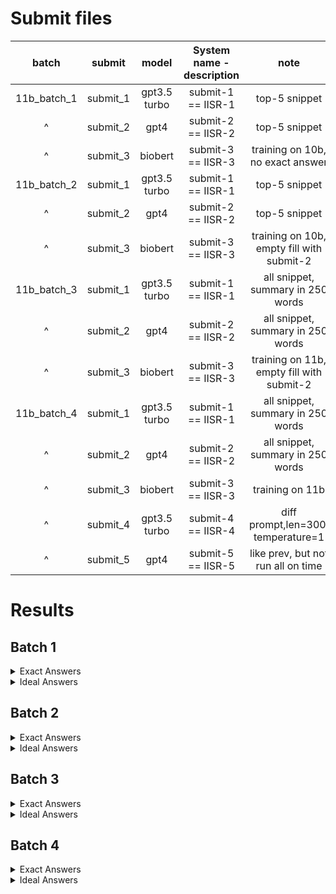 # Submit files
|    batch    |  submit  |    model     | System name - description |                   note                    |
|:-----------:|:--------:|:------------:|:-------------------------:|:-----------------------------------------:|
| 11b_batch_1 | submit_1 | gpt3.5 turbo |    submit-1 == IISR-1     |               top-5 snippet               |
|      ^      | submit_2 |     gpt4     |    submit-2 == IISR-2     |               top-5 snippet               |
|      ^      | submit_3 |   biobert    |    submit-3 == IISR-3     |     training on 10b, no exact answer      |
| 11b_batch_2 | submit_1 | gpt3.5 turbo |    submit-1 == IISR-1     |               top-5 snippet               |
|      ^      | submit_2 |     gpt4     |    submit-2 == IISR-2     |               top-5 snippet               |
|      ^      | submit_3 |   biobert    |    submit-3 == IISR-3     | training on 10b, empty fill with submit-2 |
| 11b_batch_3 | submit_1 | gpt3.5 turbo |    submit-1 == IISR-1     |     all snippet, summary in 250 words     |
|      ^      | submit_2 |     gpt4     |    submit-2 == IISR-2     |     all snippet, summary in 250 words     |
|      ^      | submit_3 |   biobert    |    submit-3 == IISR-3     | training on 11b, empty fill with submit-2 |
| 11b_batch_4 | submit_1 | gpt3.5 turbo |    submit-1 == IISR-1     |     all snippet, summary in 250 words     |
|      ^      | submit_2 |     gpt4     |    submit-2 == IISR-2     |     all snippet, summary in 250 words     |
|      ^      | submit_3 |   biobert    |    submit-3 == IISR-3     |              training on 11b              |
|      ^      | submit_4 | gpt3.5 turbo |    submit-4 == IISR-4     |    diff prompt,len=300, temperature=1     |
|      ^      | submit_5 |     gpt4     |    submit-5 == IISR-5     |    like prev, but not run all on time     |

# Results
## Batch 1
<details><summary>Exact Answers</summary>

|        System        |    >     |   >    |   >    |  Yes/No  |      >      |      >       | factiod |     >      |   >    |   list    |  FIN  |
|:--------------------:|:--------:|:------:|:------:|:--------:|:-----------:|:------------:|:-------:|:----------:|:------:|:---------:|:-----:|
|        System        | Accuracy | F1 Yes | F1 No  | Macro F1 | Strict Acc. | Lenient Acc. |   MRR   | Mean Prec. | Recall | F-Measure | A+M+F |
|      DMIS-KU-4       |  0.8750  | 0.9091 | 0.8000 |  0.8545  |   0.4737    |    0.6316    | 0.5439  |   0.7986   | 0.6592 |  0.6992   | 0.706 |
|      DMIS-KU-3       |  0.9167  | 0.9412 | 0.8571 |  0.8992  |   0.4211    |    0.6316    | 0.5088  |   0.7861   | 0.6668 |  0.7027   |   -   |
|      DMIS-KU-5       |  0.9583  | 0.9697 | 0.9333 |  0.9515  |   0.4737    |    0.6316    | 0.5526  |   0.7861   | 0.6668 |  0.7027   | 0.738 |
|      DMIS-KU-1       |  0.9167  | 0.9412 | 0.8571 |  0.8992  |   0.4737    |    0.6316    | 0.5526  |   0.7778   | 0.6592 |  0.6937   |   -   |
|      DMIS-KU-2       |  0.9167  | 0.9412 | 0.8571 |  0.8992  |   0.4737    |    0.6316    | 0.5526  |   0.7365   | 0.6910 |  0.6965   |   -   |
|        IISR-1        |  0.9167  | 0.9375 | 0.8750 |  0.9063  |   0.4211    |    0.4211    | 0.4211  |   0.7185   | 0.6666 |  0.6841   | 0.674 |
| UR-gpt3.5-turbo-zero |  0.8750  | 0.9091 | 0.8000 |  0.8545  |   0.5263    |    0.6316    | 0.5789  |   0.6742   | 0.7249 |  0.6917   |   -   |
|   UR-gpt4-zero-ret   |  0.9167  | 0.9412 | 0.8571 |  0.8992  |   0.5789    |    0.5789    | 0.5789  |   0.6472   | 0.6530 |  0.6495   |   -   |
|        IISR-2        |  0.9583  | 0.9697 | 0.9333 |  0.9515  |   0.5263    |    0.5263    | 0.5263  |   0.6417   | 0.5697 |  0.5972   | 0.694 |
|        dmiip5        |  0.9167  | 0.9412 | 0.8571 |  0.8992  |   0.3684    |    0.5789    | 0.4474  |   0.4815   | 0.5092 |  0.4609   |   -   |
|      AsqAway_1       |  0.7083  | 0.8293 |   -    |  0.4146  |   0.3158    |    0.3158    | 0.3158  |   0.4754   | 0.4905 |  0.4595   |   -   |
|        dmiip4        |  0.7917  | 0.8485 | 0.6667 |  0.7576  |   0.3684    |    0.6316    | 0.4737  |   0.4715   | 0.5307 |  0.4686   |   -   |
|        dmiip2        |  0.8333  | 0.8824 | 0.7143 |  0.7983  |   0.5263    |    0.6316    | 0.5570  |   0.4698   | 0.4271 |  0.4199   |   -   |
|        dmiip3        |  0.7917  | 0.8485 | 0.6667 |  0.7576  |   0.3684    |    0.5789    | 0.4474  |   0.4590   | 0.5326 |  0.4696   |   -   |
| Deep ML methods for  |  0.7083  | 0.8000 | 0.4615 |  0.6308  |   0.1579    |    0.2105    | 0.1754  |   0.4444   | 0.2695 |  0.2903   |   -   |
|      AsqAway_3       |  0.7083  | 0.8293 |   -    |  0.4146  |   0.3158    |    0.4737    | 0.3947  |   0.4388   | 0.6953 |  0.5106   |   -   |
|      AsqAway_4       |  0.7083  | 0.8293 |   -    |  0.4146  |   0.3684    |    0.4737    | 0.4211  |   0.4388   | 0.6953 |  0.5106   |   -   |
|      AsqAway_2       |  0.7083  | 0.8293 |   -    |  0.4146  |   0.3158    |    0.4737    | 0.3947  |   0.4368   | 0.6140 |  0.4804   |   -   |
|        dmiip1        |  0.8333  | 0.8824 | 0.7143 |  0.7983  |   0.3684    |    0.5263    | 0.4474  |   0.4183   | 0.4417 |  0.4099   |   -   |
|    UR-gpt4-simple    |  0.9167  | 0.9412 | 0.8571 |  0.8992  |   0.2105    |    0.2632    | 0.2368  |   0.4000   | 0.4014 |  0.3939   |   -   |
|  simple truncation   |  0.9167  | 0.9375 | 0.8750 |  0.9063  |   0.2632    |    0.2632    | 0.2632  |   0.2389   | 0.2369 |  0.2374   |   -   |
| OWLMan-phaseB-TaskV1 |  0.7083  | 0.8000 | 0.4615 |  0.6308  |   0.3158    |    0.5263    | 0.4123  |   0.2167   | 0.3973 |  0.2618   |   -   |
|     abstractive      |  0.9167  | 0.9375 | 0.8750 |  0.9063  |   0.2105    |    0.2105    | 0.2105  |   0.1875   | 0.1833 |  0.1852   |   -   |
|      extractive      |  0.9167  | 0.9375 | 0.8750 |  0.9063  |   0.2632    |    0.2632    | 0.2632  |   0.1667   | 0.1667 |  0.1667   |   -   |
|        IISR-3        |  0.7083  | 0.8293 |   -    |  0.4146  |      -      |      -       |    -    |     -      |   -    |     -     |   -   |
|    ELECTROLBERT-3    |  0.8333  | 0.8947 | 0.6000 |  0.7474  |      -      |      -       |    -    |     -      |   -    |     -     |   -   |
|         MQ-1         |  0.7083  | 0.8293 |   -    |  0.4146  |      -      |      -       |    -    |     -      |   -    |     -     |   -   |
|         MQ-2         |  0.7083  | 0.8293 |   -    |  0.4146  |      -      |      -       |    -    |     -      |   -    |     -     |   -   |
|         MQ-3         |  0.7083  | 0.8293 |   -    |  0.4146  |      -      |      -       |    -    |     -      |   -    |     -     |   -   |
|         MQ-4         |  0.7083  | 0.8293 |   -    |  0.4146  |      -      |      -       |    -    |     -      |   -    |     -     |   -   |
|         MQ-5         |  0.7083  | 0.8293 |   -    |  0.4146  |      -      |      -       |    -    |     -      |   -    |     -     |   -   |
|      bioinfo-0       |  0.7083  | 0.8293 |   -    |  0.4146  |      -      |      -       |    -    |     -      |   -    |     -     |   -   |
|         BART         |  0.2500  | 0.3077 | 0.1818 |  0.2448  |      -      |      -       |    -    |     -      |   -    |     -     |   -   |
</details>
<details><summary>Ideal Answers</summary>

|        System        |     >     |    >     |      >      | Automatic scores |      >      |   >    |     >     | Manual scores |  FIN   |
|:--------------------:|:---------:|:--------:|:-----------:|:----------------:|:-----------:|:------:|:---------:|:-------------:|:------:|
|        System        | R-2 (Rec) | R-2 (F1) | R-SU4 (Rec) |    R-SU4 (F1)    | Readability | Recall | Precision |  Repetition   | MS Avg |
|  :point_up: IISR-2   |  0.4148   |  0.3653  |   0.3995    |      0.3450      |    4.76     |  4.80  |   4.65    |     4.80      |  4.75  |
|        IISR-1        |  0.4042   |  0.3691  |   0.3837    |      0.3439      |    4.72     |  4.73  |   4.55    |     4.79      |  4.70  |
|         MQ-3         |  0.5345   |  0.3980  |   0.5182    |      0.3778      |    4.69     |  4.81  |   4.31    |     4.73      |  4.64  |
|      bioinfo-0       |  0.3147   |  0.2979  |   0.3036    |      0.2788      |    4.69     |  4.53  |   4.39    |     4.71      |  4.58  |
|         MQ-2         |  0.2724   |  0.2470  |   0.2747    |      0.2398      |    4.63     |  3.61  |   3.55    |     4.83      |  4.16  |
|        IISR-3        |  0.4249   |  0.4037  |   0.4138    |      0.3930      |    4.57     |  4.33  |   4.32    |     4.85      |  4.52  |
|         MQ-1         |  0.2592   |  0.1951  |   0.2680    |      0.1896      |    4.51     |  3.49  |   3.39    |     4.68      |   -    |
|   UR-gpt4-zero-ret   |  0.5630   |  0.2136  |   0.5521    |      0.1990      |    4.51     |  4.77  |   3.37    |     4.29      |   -    |
| UR-gpt3.5-turbo-zero |  0.5245   |  0.1762  |   0.5209    |      0.1663      |    4.51     |  4.79  |   3.28    |     4.25      |   -    |
|        dmiip1        |  0.5168   |  0.3032  |   0.5115    |      0.2917      |    4.37     |  4.56  |   3.85    |     4.25      |   -    |
|        dmiip5        |  0.5395   |  0.3309  |   0.5275    |      0.3162      |    4.36     |  4.49  |   3.84    |     4.28      |   -    |
|        dmiip2        |  0.5228   |  0.3137  |   0.5133    |      0.3009      |    4.35     |  4.52  |   3.76    |     4.27      |   -    |
|        dmiip3        |  0.5228   |  0.3137  |   0.5133    |      0.3009      |    4.35     |  4.52  |   3.76    |     4.27      |   -    |
|    UR-gpt4-simple    |  0.3531   |  0.0999  |   0.3796    |      0.1015      |    4.35     |  4.35  |   2.97    |     4.20      |   -    |
|         MQ-4         |  0.5451   |  0.3310  |   0.5316    |      0.3151      |    4.33     |  4.52  |   3.77    |     4.20      |   -    |
|         MQ-5         |  0.5537   |  0.3350  |   0.5387    |      0.3180      |    4.33     |  4.52  |   3.76    |     4.13      |   -    |
|        dmiip4        |  0.5359   |  0.3193  |   0.5263    |      0.3060      |    4.33     |  4.52  |   3.79    |     4.25      |   -    |
|         BART         |  0.1671   |  0.2001  |   0.1553    |      0.1881      |    4.32     |  2.52  |   2.93    |     4.76      |   -    |
|  BioASQ Baseline FS  |  0.3048   |  0.2493  |   0.3026    |      0.2443      |    3.85     |  3.99  |   3.75    |     4.55      |   -    |
| Deep ML methods for  |  0.0930   |  0.1385  |   0.0686    |      0.1036      |    3.41     |  3.01  |   3.55    |     4.55      |   -    |
|  BioASQ Baseline ZS  |  0.1727   |  0.0977  |   0.1936    |      0.1004      |    3.19     |  2.64  |   2.41    |     3.88      |   -    |
|    ELECTROLBERT-3    |     -     |    -     |      -      |        -         |    1.21     |  0.92  |   1.05    |     1.28      |   -    |
|     abstractive      |  0.1592   |  0.0702  |   0.1544    |      0.0665      |    1.12     |  1.20  |   0.87    |     1.16      |   -    |
|      extractive      |  0.1606   |  0.0700  |   0.1570    |      0.0667      |    1.09     |  1.24  |   0.87    |     1.16      |   -    |
|  simple truncation   |  0.1504   |  0.0670  |   0.1462    |      0.0631      |    1.07     |  1.24  |   0.88    |     1.07      |   -    |
</details>

## Batch 2
<details><summary>Exact Answers</summary>

|        System        |    >     |   >    |   >    |  Yes/No  |      >      |      >       | factiod |     >      |   >    |   list    |  FIN  |
|:--------------------:|:--------:|:------:|:------:|:--------:|:-----------:|:------------:|:-------:|:----------:|:------:|:---------:|:-----:|
|        System        | Accuracy | F1 Yes | F1 No  | Macro F1 | Strict Acc. | Lenient Acc. |   MRR   | Mean Prec. | Recall | F-Measure | A+M+F |
|  :point_up: IISR-2   |  1.0000  | 1.0000 | 1.0000 |  1.0000  |   0.5455    |    0.6364    | 0.5909  |   0.5099   | 0.3577 |  0.3980   | 0.663 |
|        IISR-1        |  1.0000  | 1.0000 | 1.0000 |  1.0000  |   0.5000    |    0.5455    | 0.5227  |   0.4861   | 0.3310 |  0.3678   | 0.630 |
|      DMIS-KU-4       |  1.0000  | 1.0000 | 1.0000 |  1.0000  |   0.3636    |    0.5909    | 0.4697  |   0.2983   | 0.3683 |  0.2871   | 0.586 |
|   UR-gpt4-zero-ret   |  0.9583  | 0.9655 | 0.9474 |  0.9564  |   0.5455    |    0.5909    | 0.5682  |   0.3742   | 0.4369 |  0.3828   | 0.636 |
|      DMIS-KU-1       |  0.9583  | 0.9630 | 0.9524 |  0.9577  |   0.3182    |    0.6818    | 0.4773  |   0.3349   | 0.3623 |  0.3080   | 0.581 |
|      DMIS-KU-2       |  0.9583  | 0.9630 | 0.9524 |  0.9577  |   0.3182    |    0.6818    | 0.4561  |   0.3486   | 0.3456 |  0.3087   | 0.574 |
|      DMIS-KU-3       |  0.9583  | 0.9630 | 0.9524 |  0.9577  |   0.3636    |    0.5909    | 0.4621  |   0.2818   | 0.4058 |  0.3178   |   -   |
|        dmiip5        |  0.9583  | 0.9655 | 0.9474 |  0.9564  |   0.4091    |    0.4545    | 0.4242  |   0.1413   | 0.2200 |  0.1676   | 0.517 |
| UR-gpt3.5-turbo-zero |  0.9167  | 0.9333 | 0.8889 |  0.9111  |   0.5455    |    0.5909    | 0.5682  |   0.4598   | 0.4671 |  0.4316   | 0.639 |
|      capstone-1      |  0.9167  | 0.9231 | 0.9091 |  0.9161  |   0.4091    |    0.5455    | 0.4561  |   0.2085   | 0.3810 |  0.2617   |   -   |
|      DMIS-KU-5       |  0.9167  | 0.9286 | 0.9000 |  0.9143  |   0.3636    |    0.5909    | 0.4621  |   0.2534   | 0.4593 |  0.3022   |   -   |
|        dmiip1        |  0.9167  | 0.9286 | 0.9000 |  0.9143  |   0.3182    |    0.5909    | 0.4318  |   0.2271   | 0.3760 |  0.2501   |   -   |
|      AsqAway_1       |  0.8750  | 0.8966 | 0.8421 |  0.8693  |   0.4545    |    0.4545    | 0.4545  |   0.1780   | 0.1968 |  0.1756   |   -   |
|      AsqAway_2       |  0.8750  | 0.8966 | 0.8421 |  0.8693  |   0.4545    |    0.4545    | 0.4545  |   0.2023   | 0.3226 |  0.2327   |   -   |
|      AsqAway_3       |  0.8750  | 0.8966 | 0.8421 |  0.8693  |   0.4545    |    0.5000    | 0.4773  |   0.1951   | 0.3504 |  0.2329   | 0.528 |
|      AsqAway_4       |  0.8750  | 0.8966 | 0.8421 |  0.8693  |   0.4545    |    0.5000    | 0.4773  |   0.1951   | 0.3504 |  0.2329   |   -   |
|        dmiip3        |  0.8750  | 0.8889 | 0.8571 |  0.8730  |   0.3182    |    0.5455    | 0.3992  |   0.2851   | 0.2464 |  0.2232   |   -   |
|      capstone-3      |  0.8333  | 0.8571 | 0.8000 |  0.8286  |   0.2273    |    0.3636    | 0.2727  |   0.2485   | 0.3810 |  0.2923   |   -   |
|      capstone-2      |  0.8333  | 0.8571 | 0.8000 |  0.8286  |   0.2273    |    0.3636    | 0.2727  |   0.3250   | 0.3750 |  0.3173   | 0.474 |
| Deep ML methods for  |  0.8333  | 0.8667 | 0.7778 |  0.8222  |   0.2727    |    0.2727    | 0.2727  |   0.3472   | 0.2008 |  0.2125   |   -   |
|  MindLab QA System   |  0.8333  | 0.8667 | 0.7778 |  0.8222  |   0.2727    |    0.4091    | 0.3000  |   0.1333   | 0.1841 |  0.1402   |   -   |
| MindLab QA Reloaded  |  0.7917  | 0.8276 | 0.7368 |  0.7822  |   0.2727    |    0.2727    | 0.2727  |   0.3264   | 0.1341 |  0.1755   |   -   |
| MindLab Red Lions++  |  0.7917  | 0.8276 | 0.7368 |  0.7822  |   0.2727    |    0.2727    | 0.2727  |   0.3264   | 0.1341 |  0.1755   |   -   |
|        dmiip4        |  0.7917  | 0.8276 | 0.7368 |  0.7822  |   0.4545    |    0.5909    | 0.5227  |   0.2573   | 0.3200 |  0.2531   | 0.522 |
|    ELECTROLBERT-3    |  0.7083  | 0.8000 | 0.4615 |  0.6308  |      -      |      -       |    -    |     -      |   -    |     -     |   -   |
|        IISR-3        |  0.5833  | 0.7368 |   -    |  0.3684  |   0.5455    |    0.6364    | 0.5909  |   0.5099   | 0.3577 |  0.3980   | 0.524 |
|      bioinfo-0       |  0.5833  | 0.7368 |   -    |  0.3684  |      -      |      -       |    -    |     -      |   -    |     -     |   -   |
|      bioinfo-1       |  0.5833  | 0.7368 |   -    |  0.3684  |      -      |      -       |    -    |     -      |   -    |     -     |   -   |
|      bioinfo-2       |  0.5833  | 0.7368 |   -    |  0.3684  |      -      |      -       |    -    |     -      |   -    |     -     |   -   |
|      bioinfo-3       |  0.5833  | 0.7368 |   -    |  0.3684  |      -      |      -       |    -    |     -      |   -    |     -     |   -   |
|      bioinfo-4       |  0.5833  | 0.7368 |   -    |  0.3684  |      -      |      -       |    -    |     -      |   -    |     -     |   -   |
|         MQ-1         |  0.5833  | 0.7368 |   -    |  0.3684  |      -      |      -       |    -    |     -      |   -    |     -     |   -   |
|         MQ-2         |  0.5833  | 0.7368 |   -    |  0.3684  |      -      |      -       |    -    |     -      |   -    |     -     |   -   |
|         MQ-3         |  0.5833  | 0.7368 |   -    |  0.3684  |      -      |      -       |    -    |     -      |   -    |     -     |   -   |
|         MQ-4         |  0.5833  | 0.7368 |   -    |  0.3684  |      -      |      -       |    -    |     -      |   -    |     -     |   -   |
|         MQ-5         |  0.5833  | 0.7368 |   -    |  0.3684  |      -      |      -       |    -    |     -      |   -    |     -     |   -   |
|        dmiip2        |  0.5833  | 0.7368 |   -    |  0.3684  |   0.4091    |    0.5909    | 0.4811  |   0.3488   | 0.3256 |  0.3022   |   -   |
|  simple truncation   |  0.5833  | 0.7368 |   -    |  0.3684  |      -      |      -       |    -    |     -      |   -    |     -     |   -   |
|      extractive      |  0.5833  | 0.7368 |   -    |  0.3684  |      -      |      -       |    -    |     -      |   -    |     -     |   -   |
|     abstractive      |  0.5833  | 0.7368 |   -    |  0.3684  |      -      |      -       |    -    |     -      |   -    |     -     |   -   |
| MindLab QA System ++ |  0.5417  | 0.6857 | 0.1538 |  0.4198  |   0.1818    |    0.2273    | 0.2045  |   0.3889   | 0.1063 |  0.1597   |   -   |
| OWLMan-phaseB-TaskV1 |  0.4583  | 0.5806 | 0.2353 |  0.4080  |   0.4545    |    0.5000    | 0.4697  |   0.1667   | 0.1395 |  0.1374   |   -   |
</details>
<details><summary>Ideal Answers</summary>

|        System        |     >     |    >     |      >      | Automatic scores |      >      |   >    |     >     | Manual scores |  FIN   |
|:--------------------:|:---------:|:--------:|:-----------:|:----------------:|:-----------:|:------:|:---------:|:-------------:|:------:|
|        System        | R-2 (Rec) | R-2 (F1) | R-SU4 (Rec) |    R-SU4 (F1)    | Readability | Recall | Precision |  Repetition   | MS Avg |
|         MQ-2         |  0.2710   |  0.2430  |   0.2620    |      0.2328      |    4.93     |  4.05  |   4.29    |     4.92      |  4.55  |
|  :point_up: IISR-2   |  0.3722   |  0.3500  |   0.3599    |      0.3335      |    4.87     |  4.63  |   4.80    |     4.95      |  4.81  |
|        IISR-1        |  0.3662   |  0.3421  |   0.3546    |      0.3269      |    4.81     |  4.59  |   4.69    |     4.91      |  4.75  |
|        dmiip5        |  0.4155   |  0.3719  |   0.3966    |      0.3487      |    4.77     |  4.73  |   4.56    |     4.84      |  4.73  |
|         MQ-1         |  0.2268   |  0.1891  |   0.2386    |      0.1912      |    4.75     |  3.77  |   3.99    |     4.84      |  4.34  |
|        IISR-3        |  0.3176   |  0.3098  |   0.3192    |      0.3048      |    4.68     |  4.31  |   4.55    |     4.96      |  4.63  |
|      bioinfo-3       |  0.3267   |  0.3376  |   0.3138    |      0.3230      |    4.61     |  4.40  |   4.79    |     4.93      |   -    |
|      bioinfo-2       |  0.2805   |  0.2942  |   0.2761    |      0.2875      |    4.59     |  4.24  |   4.61    |     4.91      |   -    |
|      bioinfo-4       |  0.3186   |  0.3268  |   0.3074    |      0.3137      |    4.57     |  4.36  |   4.75    |     4.92      |   -    |
|   UR-gpt4-zero-ret   |  0.5254   |  0.2316  |   0.5216    |      0.2180      |    4.51     |  4.89  |   3.47    |     4.23      |   -    |
|         MQ-3         |  0.4956   |  0.3714  |   0.4832    |      0.3556      |    4.51     |  4.72  |   4.29    |     4.64      |   -    |
| UR-gpt3.5-turbo-zero |  0.5181   |  0.2117  |   0.5251    |      0.2024      |    4.49     |  4.81  |   3.31    |     4.21      |   -    |
|      bioinfo-1       |  0.2648   |  0.2526  |   0.2578    |      0.2419      |    4.43     |  4.16  |   4.19    |     4.64      |   -    |
|      capstone-1      |  0.4674   |  0.3288  |   0.4680    |      0.3227      |    4.37     |  4.52  |   3.91    |     4.51      |   -    |
|      capstone-3      |  0.4674   |  0.3288  |   0.4680    |      0.3227      |    4.37     |  4.52  |   3.91    |     4.51      |   -    |
|      capstone-2      |  0.4674   |  0.3288  |   0.4680    |      0.3227      |    4.37     |  4.52  |   3.91    |     4.51      |   -    |
|         MQ-4         |  0.4674   |  0.3288  |   0.4680    |      0.3227      |    4.37     |  4.52  |   3.89    |     4.52      |   -    |
|         MQ-5         |  0.4674   |  0.3285  |   0.4684    |      0.3228      |    4.37     |  4.52  |   3.89    |     4.52      |   -    |
|        dmiip2        |  0.4642   |  0.3294  |   0.4675    |      0.3238      |    4.35     |  4.59  |   3.88    |     4.47      |   -    |
|        dmiip3        |  0.4642   |  0.3294  |   0.4675    |      0.3238      |    4.35     |  4.59  |   3.88    |     4.47      |   -    |
|        dmiip4        |  0.4700   |  0.3271  |   0.4710    |      0.3207      |    4.35     |  4.51  |   3.91    |     4.49      |   -    |
|        dmiip1        |  0.4098   |  0.2959  |   0.4219    |      0.2963      |    4.32     |  4.33  |   3.81    |     4.44      |   -    |
|      bioinfo-0       |  0.2128   |  0.2034  |   0.2107    |      0.1959      |    4.23     |  4.01  |   3.97    |     4.65      |   -    |
|  BioASQ Baseline FS  |  0.2645   |  0.2425  |   0.2664    |      0.2395      |    3.33     |  3.53  |   3.56    |     4.25      |   -    |
|  MindLab QA System   |  0.0229   |  0.0360  |   0.0278    |      0.0384      |    3.05     |  2.63  |   3.40    |     4.25      |   -    |
| MindLab QA Reloaded  |  0.0524   |  0.0798  |   0.0449    |      0.0659      |    3.00     |  2.67  |   3.45    |     4.36      |   -    |
| MindLab Red Lions++  |  0.0524   |  0.0798  |   0.0449    |      0.0659      |    3.00     |  2.67  |   3.45    |     4.36      |   -    |
| MindLab QA System ++ |  0.0659   |  0.1014  |   0.0498    |      0.0793      |    2.93     |  2.68  |   3.39    |     4.36      |   -    |
| Deep ML methods for  |  0.0491   |  0.0765  |   0.0419    |      0.0626      |    2.87     |  2.52  |   3.31    |     4.31      |   -    |
|  BioASQ Baseline ZS  |  0.1728   |  0.1106  |   0.1979    |      0.1193      |    2.87     |  2.44  |   2.13    |     3.36      |   -    |
|    ELECTROLBERT-3    |     -     |    -     |      -      |        -         |    1.08     |  1.03  |   1.33    |     1.55      |   -    |
|      extractive      |  0.1277   |  0.0813  |   0.1265    |      0.0792      |    1.03     |  1.05  |   0.85    |     1.04      |   -    |
|  simple truncation   |  0.1358   |  0.0850  |   0.1342    |      0.0828      |    0.97     |  1.05  |   0.88    |     0.99      |   -    |
|     abstractive      |  0.1306   |  0.0810  |   0.1311    |      0.0790      |    0.97     |  1.00  |   0.79    |     0.99      |   -    |
</details>

## Batch 3
<details><summary>Exact Answers</summary>

|        System        |    >     |   >    |   >    |  Yes/No  |      >      |      >       | factiod |     >      |   >    |   list    |  FIN  |
|:--------------------:|:--------:|:------:|:------:|:--------:|:-----------:|:------------:|:-------:|:----------:|:------:|:---------:|:-----:|
|        System        | Accuracy | F1 Yes | F1 No  | Macro F1 | Strict Acc. | Lenient Acc. |   MRR   | Mean Prec. | Recall | F-Measure | A+M+F |
|        dmiip5        |  1.0000  | 1.0000 | 1.0000 |  1.0000  |   0.4231    |    0.5769    | 0.4712  |   0.2731   | 0.4757 |  0.3144   | 0.600 |
|      DMIS-KU-4       |  1.0000  | 1.0000 | 1.0000 |  1.0000  |   0.4231    |    0.5000    | 0.4500  |   0.5680   | 0.5689 |  0.5466   | 0.666 |
|       ELErank        |  0.9583  | 0.9677 | 0.9412 |  0.9545  |   0.4615    |    0.5385    | 0.4904  |     -      |   -    |     -     |   -   |
|      DMIS-KU-1       |  0.9583  | 0.9677 | 0.9412 |  0.9545  |   0.4615    |    0.6154    | 0.5154  |   0.5458   | 0.5689 |  0.5341   |   -   |
|   UR-gpt4-zero-ret   |  0.9167  | 0.9375 | 0.8750 |  0.9063  |   0.4615    |    0.5000    | 0.4808  |   0.5518   | 0.6597 |  0.5736   | 0.657 |
|      capstone-3      |  0.9167  | 0.9333 | 0.8889 |  0.9111  |   0.3462    |    0.3846    | 0.3654  |   0.2444   | 0.2319 |  0.2182   |   -   |
|      capstone-4      |  0.9167  | 0.9333 | 0.8889 |  0.9111  |   0.2692    |    0.4231    | 0.3237  |   0.2222   | 0.2504 |  0.2140   |   -   |
|        IISR-1        |  0.9167  | 0.9375 | 0.8750 |  0.9063  |   0.4231    |    0.4231    | 0.4231  |   0.5153   | 0.4581 |  0.4592   | 0.600 |
|        IISR-2        |  0.9167  | 0.9333 | 0.8889 |  0.9111  |   0.3846    |    0.4231    | 0.4038  |   0.6519   | 0.6058 |  0.6049   | 0.642 |
|      DMIS-KU-5       |  0.9167  | 0.9333 | 0.8889 |  0.9111  |   0.3462    |    0.6154    | 0.4647  |   0.5287   | 0.6272 |  0.5477   |   -   |
|    UR-gpt4-simple    |  0.8750  | 0.9032 | 0.8235 |  0.8634  |   0.2692    |    0.4615    | 0.3654  |   0.2519   | 0.2343 |  0.2305   | 0.489 |
| UR-gpt3.5-turbo-zero |  0.8750  | 0.9091 | 0.8000 |  0.8545  |   0.5000    |    0.5000    | 0.5000  |   0.5600   | 0.5140 |  0.5101   | 0.623 |
|      AsqAway_1       |  0.8750  | 0.9091 | 0.8000 |  0.8545  |   0.3077    |    0.3462    | 0.3154  |   0.4101   | 0.4905 |  0.4290   |   -   |
|      AsqAway_2       |  0.8750  | 0.9091 | 0.8000 |  0.8545  |   0.4231    |    0.4615    | 0.4423  |   0.4565   | 0.5650 |  0.4813   |   -   |
|      AsqAway_3       |  0.8750  | 0.9091 | 0.8000 |  0.8545  |   0.4231    |    0.5000    | 0.4615  |   0.3764   | 0.6113 |  0.4431   |   -   |
|      AsqAway_4       |  0.8750  | 0.9091 | 0.8000 |  0.8545  |   0.4231    |    0.5000    | 0.4615  |   0.3764   | 0.6113 |  0.4431   |   -   |
|      DMIS-KU-2       |  0.8750  | 0.8966 | 0.8421 |  0.8693  |   0.4231    |    0.6154    | 0.5077  |   0.5258   | 0.6041 |  0.5437   |   -   |
|      DMIS-KU-3       |  0.8750  | 0.9032 | 0.8235 |  0.8634  |   0.4231    |    0.6154    | 0.4981  |   0.5529   | 0.5809 |  0.5454   |   -   |
|        dmiip1        |  0.8333  | 0.8824 | 0.7143 |  0.7983  |   0.4615    |    0.6538    | 0.5205  |   0.2742   | 0.5094 |  0.3279   |   -   |
|        dmiip2        |  0.8333  | 0.8667 | 0.7778 |  0.8222  |   0.3462    |    0.5000    | 0.4006  |   0.3019   | 0.4422 |  0.3204   |   -   |
|  UR-gpt3.5-t-simple  |  0.7917  | 0.8485 | 0.6667 |  0.7576  |   0.3077    |    0.3077    | 0.3077  |   0.2690   | 0.2385 |  0.2333   |   -   |
| Deep ML methods for  |  0.7917  | 0.8485 | 0.6667 |  0.7576  |   0.2692    |    0.2692    | 0.2692  |   0.2778   | 0.0930 |  0.1287   |   -   |
|      capstone-2      |  0.7500  | 0.8000 | 0.6667 |  0.7333  |   0.4231    |    0.6154    | 0.5128  |   0.4467   | 0.4896 |  0.4161   |   -   |
|        dmiip4        |  0.7500  | 0.8235 | 0.5714 |  0.6975  |   0.3846    |    0.6923    | 0.4865  |   0.3516   | 0.5039 |  0.3678   |   -   |
|    ELECTROLBERT-3    |  0.7500  | 0.8333 | 0.5000 |  0.6667  |      -      |      -       |    -    |     -      |   -    |     -     |   -   |
|      capstone-1      |  0.7083  | 0.7742 | 0.5882 |  0.6812  |   0.3846    |    0.6154    | 0.4936  |   0.5104   | 0.4063 |  0.3982   |   -   |
|      capstone-5      |  0.7083  | 0.7742 | 0.5882 |  0.6812  |      -      |      -       |    -    |   0.5000   | 0.1409 |  0.2095   |   -   |
|        dmiip3        |  0.7083  | 0.8000 | 0.4615 |  0.6308  |   0.3462    |    0.6538    | 0.4821  |   0.3534   | 0.6104 |  0.4134   |   -   |
|        DICE1         |  0.6667  | 0.6923 | 0.6364 |  0.6643  |   0.3462    |    0.3462    | 0.3462  |   0.3593   | 0.3241 |  0.3096   |   -   |
|      bioinfo-0       |  0.6250  | 0.7692 |   -    |  0.3846  |      -      |      -       |    -    |     -      |   -    |     -     |   -   |
|      bioinfo-2       |  0.6250  | 0.7692 |   -    |  0.3846  |      -      |      -       |    -    |     -      |   -    |     -     |   -   |
|      bioinfo-3       |  0.6250  | 0.7692 |   -    |  0.3846  |      -      |      -       |    -    |     -      |   -    |     -     |   -   |
|         MQ-1         |  0.6250  | 0.7692 |   -    |  0.3846  |      -      |      -       |    -    |     -      |   -    |     -     |   -   |
|         MQ-2         |  0.6250  | 0.7692 |   -    |  0.3846  |      -      |      -       |    -    |     -      |   -    |     -     |   -   |
|         MQ-3         |  0.6250  | 0.7692 |   -    |  0.3846  |      -      |      -       |    -    |     -      |   -    |     -     |   -   |
|         MQ-4         |  0.6250  | 0.7692 |   -    |  0.3846  |      -      |      -       |    -    |     -      |   -    |     -     |   -   |
|         MQ-5         |  0.6250  | 0.7692 |   -    |  0.3846  |      -      |      -       |    -    |     -      |   -    |     -     |   -   |
|        IISR-3        |  0.6250  | 0.7692 |   -    |  0.3846  |   0.3846    |    0.4231    | 0.4038  |   0.6519   | 0.6058 |  0.6049   | 0.464 |
|        kmeans        |  0.6250  | 0.7692 |   -    |  0.3846  |      -      |      -       |    -    |     -      |   -    |     -     |   -   |
|      extractive      |  0.6250  | 0.7692 |   -    |  0.3846  |      -      |      -       |    -    |     -      |   -    |     -     |   -   |
| similarity measures  |  0.6250  | 0.7692 |   -    |  0.3846  |      -      |      -       |    -    |     -      |   -    |     -     |   -   |
|     abstractive      |  0.6250  | 0.7692 |   -    |  0.3846  |      -      |      -       |    -    |     -      |   -    |     -     |   -   |
|  simple truncation   |  0.6250  | 0.7692 |   -    |  0.3846  |      -      |      -       |    -    |     -      |   -    |     -     |   -   |
|        DICE2         |  0.6250  | 0.6897 | 0.5263 |  0.6080  |   0.3077    |    0.3077    | 0.3077  |   0.2894   | 0.2980 |  0.2797   |   -   |
|  MindLab QA System   |  0.5833  | 0.5833 | 0.5833 |  0.5833  |   0.0769    |    0.1154    | 0.0962  |   0.2306   | 0.1547 |  0.1786   |   -   |
| MindLab QA Reloaded  |  0.5417  | 0.5600 | 0.5217 |  0.5409  |   0.1923    |    0.1923    | 0.1923  |   0.0833   | 0.0278 |  0.0417   |   -   |
| MindLab Red Lions++  |  0.5417  | 0.5600 | 0.5217 |  0.5409  |   0.1923    |    0.1923    | 0.1923  |   0.0833   | 0.0278 |  0.0417   |   -   |
</details>
<details><summary>Ideal Answers</summary>

|        System        |     >     |    >     |      >      | Automatic scores |      >      |   >    |     >     | Manual scores |  FIN   |
|:--------------------:|:---------:|:--------:|:-----------:|:----------------:|:-----------:|:------:|:---------:|:-------------:|:------:|
|        System        | R-2 (Rec) | R-2 (F1) | R-SU4 (Rec) |    R-SU4 (F1)    | Readability | Recall | Precision |  Repetition   | MS Avg |
|  :point_up: IISR-2   |  0.3444   |  0.3313  |   0.3328    |      0.3175      |    4.91     |  4.69  |   4.77    |     4.98      |  4.84  |
|         MQ-3         |  0.4362   |  0.3636  |   0.4327    |      0.3507      |    4.89     |  4.86  |   4.53    |     4.88      |  4.79  |
|         MQ-2         |  0.2444   |  0.2321  |   0.2430    |      0.2264      |    4.84     |  3.82  |   4.02    |     4.92      |  4.40  |
|        IISR-1        |  0.3391   |  0.3417  |   0.3302    |      0.3281      |    4.83     |  4.59  |   4.79    |     4.97      |  4.80  |
|        dmiip5        |  0.3900   |  0.3525  |   0.3886    |      0.3469      |    4.82     |  4.66  |   4.67    |     4.86      |  4.75  |
|         MQ-1         |  0.2286   |  0.2088  |   0.2284    |      0.2056      |    4.73     |  3.67  |   3.86    |     4.88      |  4.29  |
|   UR-gpt4-zero-ret   |  0.5068   |  0.2151  |   0.4921    |      0.2004      |    4.72     |  4.97  |   3.30    |     4.50      |   -    |
|  UR-gpt3.5-t-simple  |  0.3083   |  0.1074  |   0.3363    |      0.1116      |    4.64     |  4.22  |   2.88    |     4.47      |   -    |
| UR-gpt3.5-turbo-zero |  0.4835   |  0.1869  |   0.4842    |      0.1781      |    4.62     |  4.97  |   3.22    |     4.36      |   -    |
|       ELErank        |  0.2361   |  0.2491  |   0.2301    |      0.2370      |    4.62     |  3.81  |   4.22    |     4.77      |   -    |
|    UR-gpt4-simple    |  0.3209   |  0.1123  |   0.3541    |      0.1176      |    4.61     |  4.53  |   2.97    |     4.41      |   -    |
|      bioinfo-0       |  0.1803   |  0.1401  |   0.1911    |      0.1445      |    4.59     |  4.03  |   3.86    |     4.72      |   -    |
|        IISR-3        |  0.3168   |  0.2922  |   0.3102    |      0.2796      |    4.57     |  4.28  |   4.46    |     4.91      |  4.56  |
|      bioinfo-2       |  0.1755   |  0.1328  |   0.1880    |      0.1346      |    4.53     |  4.08  |   4.02    |     4.68      |   -    |
|      bioinfo-3       |  0.1517   |  0.1058  |   0.1684    |      0.1121      |    4.42     |  3.78  |   3.52    |     4.47      |   -    |
|        dmiip2        |  0.4281   |  0.2145  |   0.4313    |      0.2080      |    4.41     |  4.54  |   3.73    |     4.02      |   -    |
|        dmiip3        |  0.4364   |  0.2171  |   0.4392    |      0.2103      |    4.41     |  4.56  |   3.71    |     4.01      |   -    |
|        dmiip4        |  0.4286   |  0.2137  |   0.4307    |      0.2049      |    4.41     |  4.40  |   3.66    |     3.86      |   -    |
|         MQ-5         |  0.4336   |  0.2778  |   0.4333    |      0.2675      |    4.34     |  4.57  |   3.98    |     4.31      |   -    |
|         MQ-4         |  0.4386   |  0.2807  |   0.4382    |      0.2703      |    4.32     |  4.58  |   3.97    |     4.36      |   -    |
|      capstone-1      |  0.4386   |  0.2807  |   0.4382    |      0.2703      |    4.31     |  4.58  |   3.98    |     4.33      |   -    |
|      capstone-2      |  0.4386   |  0.2807  |   0.4382    |      0.2703      |    4.31     |  4.58  |   3.98    |     4.33      |   -    |
|      capstone-3      |  0.4386   |  0.2807  |   0.4382    |      0.2703      |    4.31     |  4.58  |   3.98    |     4.33      |   -    |
|      capstone-4      |  0.4386   |  0.2807  |   0.4382    |      0.2703      |    4.31     |  4.58  |   3.98    |     4.33      |   -    |
|      capstone-5      |  0.4386   |  0.2807  |   0.4382    |      0.2703      |    4.31     |  4.58  |   3.98    |     4.33      |   -    |
|        dmiip1        |  0.3260   |  0.1364  |   0.3423    |      0.1389      |    4.21     |  4.06  |   3.14    |     3.83      |   -    |
|  BioASQ Baseline FS  |  0.2192   |  0.1923  |   0.2241    |      0.1912      |    3.49     |  3.82  |   3.76    |     4.46      |   -    |
|  BioASQ Baseline ZS  |  0.1669   |  0.1206  |   0.1952    |      0.1362      |    3.03     |  2.48  |   2.17    |     3.44      |   -    |
|  MindLab QA System   |  0.0378   |  0.0571  |   0.0303    |      0.0480      |    3.00     |  2.51  |   3.00    |     4.16      |   -    |
| MindLab QA Reloaded  |  0.0495   |  0.0767  |   0.0371    |      0.0598      |    2.90     |  2.58  |   3.07    |     4.16      |   -    |
| MindLab Red Lions++  |  0.0495   |  0.0767  |   0.0371    |      0.0598      |    2.90     |  2.58  |   3.07    |     4.16      |   -    |
| Deep ML methods for  |  0.0601   |  0.0957  |   0.0423    |      0.0693      |    2.86     |  2.82  |   3.12    |     4.07      |   -    |
|        kmeans        |  0.1113   |  0.1034  |   0.1096    |      0.1002      |    1.16     |  1.07  |   1.07    |     1.21      |   -    |
| similarity measures  |  0.1072   |  0.1024  |   0.1048    |      0.0988      |    1.16     |  1.08  |   1.09    |     1.21      |   -    |
|     abstractive      |  0.1179   |  0.1133  |   0.1170    |      0.1106      |    1.16     |  1.19  |   1.16    |     1.20      |   -    |
|  simple truncation   |  0.1235   |  0.1226  |   0.1193    |      0.1175      |    1.16     |  1.18  |   1.17    |     1.21      |   -    |
|      extractive      |  0.1220   |  0.1156  |   0.1188    |      0.1121      |    1.13     |  1.17  |   1.16    |     1.21      |   -    |
|    ELECTROLBERT-3    |     -     |    -     |      -      |        -         |    0.86     |  0.78  |   0.93    |     1.07      |   -    |
</details>

## Batch 4
<details><summary>Exact Answers</summary>

|        System        |    >     |   >    |   >    |  Yes/No  |      >      |      >       | factiod |     >      |   >    |   list    |  FIN  |
|:--------------------:|:--------:|:------:|:------:|:--------:|:-----------:|:------------:|:-------:|:----------:|:------:|:---------:|:-----:|
|        System        | Accuracy | F1 Yes | F1 No  | Macro F1 | Strict Acc. | Lenient Acc. |   MRR   | Mean Prec. | Recall | F-Measure | A+M+F |
|        IISR-1        |  1.0000  | 1.0000 | 1.0000 |  1.0000  |   0.3871    |    0.4194    | 0.4032  |   0.7171   | 0.6479 |  0.6706   | 0.691 |
|        dmiip5        |  1.0000  | 1.0000 | 1.0000 |  1.0000  |   0.4839    |    0.7419    | 0.5968  |   0.4689   | 0.4486 |  0.4380   | 0.678 |
|        DICE1         |  1.0000  | 1.0000 | 1.0000 |  1.0000  |   0.5484    |    0.5484    | 0.5484  |   0.5489   | 0.4997 |  0.5130   | 0.687 |
|      DMIS-KU-1       |  1.0000  | 1.0000 | 1.0000 |  1.0000  |   0.6452    |    0.8710    | 0.7323  |   0.7139   | 0.8061 |  0.7440   | 0.825 |
|        IISR-4        |  1.0000  | 1.0000 | 1.0000 |  1.0000  |   0.4194    |    0.4194    | 0.4194  |   0.6667   | 0.5747 |  0.5956   | 0.672 |
|       DICE_Lab       |  1.0000  | 1.0000 | 1.0000 |  1.0000  |   0.4839    |    0.4839    | 0.4839  |   0.4978   | 0.4989 |  0.4868   |   -   |
| UR-gpt3.5-turbo-zero |  0.9286  | 0.8571 | 0.9524 |  0.9048  |   0.6452    |    0.6452    | 0.6452  |   0.6090   | 0.6710 |  0.6196   | 0.728 |
|   UR-gpt4-zero-ret   |  0.9286  | 0.8889 | 0.9474 |  0.9181  |   0.5161    |    0.6129    | 0.5645  |   0.6902   | 0.7818 |  0.7191   |   -   |
|        IISR-2        |  0.9286  | 0.8889 | 0.9474 |  0.9181  |   0.4194    |    0.4194    | 0.4194  |   0.6404   | 0.6620 |  0.6364   | 0.658 |
|      DMIS-KU-2       |  0.9286  | 0.8889 | 0.9474 |  0.9181  |   0.6452    |    0.8387    | 0.7108  |   0.7271   | 0.6606 |  0.6806   |   -   |
|      DMIS-KU-3       |  0.9286  | 0.8571 | 0.9524 |  0.9048  |   0.5806    |    0.8387    | 0.6882  |   0.7331   | 0.6467 |  0.6752   |   -   |
|      DMIS-KU-5       |  0.9286  | 0.8889 | 0.9474 |  0.9181  |   0.5484    |    0.8065    | 0.6473  |   0.7234   | 0.6652 |  0.6787   |   -   |
|        DICE2         |  0.9286  | 0.8889 | 0.9474 |  0.9181  |   0.2581    |    0.2581    | 0.2581  |     -      |   -    |     -     |   -   |
|      DICE_Lab2       |  0.9286  | 0.8889 | 0.9474 |  0.9181  |   0.5484    |    0.5484    | 0.5484  |   0.3743   | 0.3701 |  0.3650   |   -   |
|        IISR-5        |  0.9286  | 0.8889 | 0.9474 |  0.9181  |   0.4516    |    0.4516    | 0.4516  |   0.7134   | 0.6840 |  0.6807   | 0.683 |
|       ELErank        |  0.8571  | 0.7500 | 0.9000 |  0.8250  |   0.5161    |    0.7097    | 0.5978  |     -      |   -    |     -     |   -   |
|       ELErank+       |  0.8571  | 0.7500 | 0.9000 |  0.8250  |   0.5161    |    0.7097    | 0.5978  |     -      |   -    |     -     |   -   |
|      DMIS-KU-4       |  0.8571  | 0.7500 | 0.9000 |  0.8250  |   0.5484    |    0.8387    | 0.6570  |   0.7734   | 0.6282 |  0.6747   |   -   |
|    UR-gpt4-simple    |  0.7857  | 0.7273 | 0.8235 |  0.7754  |   0.2258    |    0.2581    | 0.2366  |   0.4440   | 0.4214 |  0.4127   |   -   |
|        dmiip2        |  0.7857  | 0.6667 | 0.8421 |  0.7544  |   0.4516    |    0.7419    | 0.5710  |   0.5575   | 0.5199 |  0.5073   |   -   |
|        dmiip3        |  0.7857  | 0.6667 | 0.8421 |  0.7544  |   0.5484    |    0.7742    | 0.6371  |   0.5528   | 0.4584 |  0.4784   |   -   |
|      capstone-1      |  0.7857  | 0.6667 | 0.8421 |  0.7544  |   0.4839    |    0.6774    | 0.5522  |   0.4840   | 0.3068 |  0.3510   |   -   |
|      capstone-2      |  0.7857  | 0.6667 | 0.8421 |  0.7544  |   0.4839    |    0.6774    | 0.5522  |   0.4924   | 0.4429 |  0.4226   |   -   |
|      capstone-3      |  0.7857  | 0.6667 | 0.8421 |  0.7544  |   0.4839    |    0.6774    | 0.5522  |   0.4840   | 0.3068 |  0.3510   |   -   |
|      capstone-4      |  0.7857  | 0.6667 | 0.8421 |  0.7544  |   0.2581    |    0.4839    | 0.3548  |   0.4924   | 0.4429 |  0.4226   |   -   |
|      capstone-5      |  0.7857  | 0.6667 | 0.8421 |  0.7544  |   0.4839    |    0.6774    | 0.5522  |   0.4394   | 0.4498 |  0.4061   |   -   |
|        dmiip4        |  0.7143  | 0.6667 | 0.7500 |  0.7083  |   0.4194    |    0.6774    | 0.5226  |   0.4871   | 0.4536 |  0.4424   |   -   |
|    ELECTROLBERT-3    |  0.5714  | 0.4000 | 0.6667 |  0.5333  |      -      |      -       |    -    |     -      |   -    |     -     |   -   |
|  UR-gpt3.5-t-simple  |  0.4286  | 0.5000 | 0.3333 |  0.4167  |   0.2581    |    0.2903    | 0.2742  |   0.3944   | 0.3362 |  0.3470   |   -   |
| OWLMan-phaseB-TaskV1 |  0.4286  | 0.5000 | 0.3333 |  0.4167  |   0.4194    |    0.4839    | 0.4435  |   0.2417   | 0.3152 |  0.2572   |   -   |
| Deep ML methods for  |  0.3571  | 0.4000 | 0.3077 |  0.3538  |   0.2258    |    0.2258    | 0.2258  |   0.2847   | 0.1144 |  0.1463   |   -   |
|  MindLab QA System   |  0.3571  | 0.4000 | 0.3077 |  0.3538  |   0.2258    |    0.2258    | 0.2258  |   0.2847   | 0.1144 |  0.1463   |   -   |
| MindLab QA System ++ |  0.3571  | 0.4000 | 0.3077 |  0.3538  |   0.2258    |    0.2258    | 0.2258  |   0.2847   | 0.1144 |  0.1463   |   -   |
|      bioinfo-0       |  0.2857  | 0.4444 |   -    |  0.2222  |      -      |      -       |    -    |     -      |   -    |     -     |   -   |
|      bioinfo-1       |  0.2857  | 0.4444 |   -    |  0.2222  |      -      |      -       |    -    |     -      |   -    |     -     |   -   |
|      bioinfo-2       |  0.2857  | 0.4444 |   -    |  0.2222  |      -      |      -       |    -    |     -      |   -    |     -     |   -   |
|      bioinfo-3       |  0.2857  | 0.4444 |   -    |  0.2222  |      -      |      -       |    -    |     -      |   -    |     -     |   -   |
|      bioinfo-4       |  0.2857  | 0.4444 |   -    |  0.2222  |      -      |      -       |    -    |     -      |   -    |     -     |   -   |
|        dmiip1        |  0.2857  | 0.4444 |   -    |  0.2222  |   0.4839    |    0.7742    | 0.5914  |   0.4778   | 0.4448 |  0.4460   |   -   |
|         MQ-5         |  0.2857  | 0.4444 |   -    |  0.2222  |      -      |      -       |    -    |     -      |   -    |     -     |   -   |
|         MQ-3         |  0.2857  | 0.4444 |   -    |  0.2222  |      -      |      -       |    -    |     -      |   -    |     -     |   -   |
|         MQ-1         |  0.2857  | 0.4444 |   -    |  0.2222  |      -      |      -       |    -    |     -      |   -    |     -     |   -   |
|         MQ-2         |  0.2857  | 0.4444 |   -    |  0.2222  |      -      |      -       |    -    |     -      |   -    |     -     |   -   |
|         MQ-4         |  0.2857  | 0.4444 |   -    |  0.2222  |      -      |      -       |    -    |     -      |   -    |     -     |   -   |
|     AUEB-System1     |  0.2857  | 0.4444 |   -    |  0.2222  |   0.2581    |    0.3226    | 0.2849  |   0.0125   | 0.0197 |  0.0153   |   -   |
|        IISR-3        |  0.2857  | 0.4444 |   -    |  0.2222  |   0.4194    |    0.4194    | 0.4194  |   0.2417   | 0.1836 |  0.1969   | 0.280 |
|     AUEB-System2     |  0.2857  | 0.4444 |   -    |  0.2222  |   0.1935    |    0.3226    | 0.2419  |   0.0396   | 0.0424 |  0.0395   |   -   |
|     abstractive      |  0.2857  | 0.4444 |   -    |  0.2222  |      -      |      -       |    -    |     -      |   -    |     -     |   -   |
|      extractive      |  0.2857  | 0.4444 |   -    |  0.2222  |      -      |      -       |    -    |     -      |   -    |     -     |   -   |
|        kmeans        |  0.2857  | 0.4444 |   -    |  0.2222  |      -      |      -       |    -    |     -      |   -    |     -     |   -   |
| similarity measures  |  0.2857  | 0.4444 |   -    |  0.2222  |      -      |      -       |    -    |     -      |   -    |     -     |   -   |
|  simple truncation   |  0.2857  | 0.4444 |   -    |  0.2222  |      -      |      -       |    -    |     -      |   -    |     -     |   -   |
</details>
<details><summary>Ideal Answers</summary>

|        System        |     >     |    >     |      >      | Automatic scores |      >      |   >    |     >     | Manual scores |  FIN   |
|:--------------------:|:---------:|:--------:|:-----------:|:----------------:|:-----------:|:------:|:---------:|:-------------:|:------:|
|        System        | R-2 (Rec) | R-2 (F1) | R-SU4 (Rec) |    R-SU4 (F1)    | Readability | Recall | Precision |  Repetition   | MS Avg |
|  :point_up: IISR-2   |  0.2840   |  0.2882  |   0.2792    |      0.2774      |    4.91     |  4.56  |   4.90    |     4.99      |  4.84  |
|        IISR-1        |  0.2929   |  0.3096  |   0.2873    |      0.2993      |    4.91     |  4.52  |   4.90    |     4.99      |  4.83  |
|        IISR-5        |  0.2827   |  0.2917  |   0.2747    |      0.2785      |    4.91     |  4.57  |   4.89    |     4.99      |  4.84  |
|        IISR-4        |  0.2889   |  0.3031  |   0.2792    |      0.2893      |    4.89     |  4.47  |   4.90    |     4.98      |  4.81  |
|         MQ-1         |  0.3749   |  0.3670  |   0.3559    |      0.3441      |    4.84     |  4.50  |   4.77    |     4.92      |  4.76  |
|      bioinfo-3       |  0.1864   |  0.1654  |   0.1901    |      0.1628      |    4.83     |  4.02  |   4.30    |     4.89      |   -    |
|         MQ-3         |  0.4406   |  0.3714  |   0.4229    |      0.3523      |    4.76     |  4.72  |   4.58    |     4.80      |   -    |
|      bioinfo-1       |  0.2310   |  0.2247  |   0.2244    |      0.2138      |    4.73     |  4.31  |   4.73    |     4.98      |   -    |
|   UR-gpt4-zero-ret   |  0.5006   |  0.2658  |   0.4866    |      0.2548      |    4.72     |  4.91  |   3.36    |     4.53      |   -    |
|  UR-gpt3.5-t-simple  |  0.3240   |  0.1442  |   0.3458    |      0.1519      |    4.71     |  4.38  |   2.96    |     4.46      |   -    |
|    UR-gpt4-simple    |  0.3440   |  0.1506  |   0.3700    |      0.1571      |    4.68     |  4.54  |   3.08    |     4.41      |   -    |
|      bioinfo-0       |  0.1760   |  0.1667  |   0.1828    |      0.1637      |    4.67     |  3.93  |   4.37    |     4.91      |   -    |
| UR-gpt3.5-turbo-zero |  0.4811   |  0.2349  |   0.4812    |      0.2266      |    4.66     |  4.91  |   3.22    |     4.37      |   -    |
|       ELErank        |  0.2347   |  0.2557  |   0.2211    |      0.2400      |    4.64     |  3.53  |   4.20    |     4.63      |   -    |
|       ELErank+       |  0.2347   |  0.2557  |   0.2211    |      0.2400      |    4.64     |  3.53  |   4.20    |     4.63      |   -    |
|        IISR-3        |  0.2721   |  0.2961  |   0.2591    |      0.2815      |    4.62     |  4.01  |   4.51    |     4.91      |  4.51  |
|         MQ-2         |  0.3370   |  0.3463  |   0.3251    |      0.3292      |    4.50     |  4.16  |   4.48    |     4.69      |   -    |
|        dmiip4        |  0.4387   |  0.3299  |   0.4295    |      0.3171      |    4.36     |  4.46  |   4.14    |     4.22      |   -    |
|         MQ-5         |  0.4375   |  0.3331  |   0.4281    |      0.3207      |    4.36     |  4.47  |   4.12    |     4.26      |   -    |
|      capstone-1      |  0.4373   |  0.3339  |   0.4285    |      0.3216      |    4.33     |  4.48  |   4.12    |     4.27      |   -    |
|         MQ-4         |  0.4373   |  0.3339  |   0.4285    |      0.3216      |    4.33     |  4.48  |   4.12    |     4.27      |   -    |
|      capstone-2      |  0.4373   |  0.3339  |   0.4285    |      0.3216      |    4.33     |  4.48  |   4.12    |     4.27      |   -    |
|      capstone-5      |  0.4373   |  0.3339  |   0.4285    |      0.3216      |    4.33     |  4.48  |   4.12    |     4.27      |   -    |
|        dmiip1        |  0.4294   |  0.3325  |   0.4223    |      0.3207      |    4.30     |  4.42  |   4.13    |     4.30      |   -    |
|        dmiip2        |  0.4294   |  0.3325  |   0.4223    |      0.3207      |    4.30     |  4.42  |   4.13    |     4.30      |   -    |
|        dmiip3        |  0.4284   |  0.3310  |   0.4212    |      0.3192      |    4.30     |  4.43  |   4.13    |     4.30      |   -    |
|        dmiip5        |  0.2987   |  0.3075  |   0.2938    |      0.2971      |    4.29     |  4.36  |   4.79    |     4.88      |   -    |
|      bioinfo-4       |  0.1057   |  0.0963  |   0.1177    |      0.1009      |    4.02     |  3.30  |   3.31    |     4.38      |   -    |
|      bioinfo-2       |  0.1149   |  0.1060  |   0.1267    |      0.1088      |    3.88     |  3.58  |   3.59    |     4.39      |   -    |
|      capstone-3      |  0.5012   |  0.3275  |   0.5015    |      0.3170      |    3.86     |  4.46  |   3.86    |     3.53      |   -    |
|      capstone-4      |  0.5012   |  0.3275  |   0.5015    |      0.3170      |    3.86     |  4.46  |   3.86    |     3.53      |   -    |
|  BioASQ Baseline FS  |  0.2277   |  0.2236  |   0.2226    |      0.2150      |    3.29     |  3.31  |   3.76    |     4.23      |   -    |
| Deep ML methods for  |  0.0351   |  0.0546  |   0.0302    |      0.0495      |    2.63     |  2.51  |   3.10    |     4.01      |   -    |
| MindLab QA System ++ |  0.0412   |  0.0662  |   0.0328    |      0.0549      |    2.63     |  2.50  |   3.16    |     4.00      |   -    |
|  MindLab QA System   |  0.0582   |  0.0967  |   0.0401    |      0.0697      |    2.61     |  2.78  |   3.50    |     3.89      |   -    |
|  BioASQ Baseline ZS  |  0.1552   |  0.1045  |   0.1745    |      0.1104      |    2.44     |  2.09  |   1.93    |     3.19      |   -    |
| similarity measures  |  0.0834   |  0.0944  |   0.0809    |      0.0916      |    1.12     |  1.00  |   1.13    |     1.17      |   -    |
|        kmeans        |  0.1088   |  0.1106  |   0.1066    |      0.1081      |    1.11     |  1.02  |   1.14    |     1.17      |   -    |
|  simple truncation   |  0.0952   |  0.1051  |   0.0935    |      0.1029      |    1.11     |  0.97  |   1.12    |     1.17      |   -    |
|      extractive      |  0.0946   |  0.1025  |   0.0922    |      0.0997      |    1.08     |  1.03  |   1.13    |     1.14      |   -    |
|     abstractive      |  0.0940   |  0.1032  |   0.0920    |      0.1007      |    1.07     |  1.02  |   1.13    |     1.16      |   -    |
| OWLMan-phaseB-TaskV1 |     -     |    -     |      -      |        -         |    1.00     |  1.00  |   1.00    |     1.00      |   -    |
|    ELECTROLBERT-3    |     -     |    -     |      -      |        -         |    0.40     |  0.36  |   0.56    |     0.64      |   -    |
</details>
